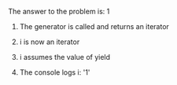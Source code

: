 The answer to the problem is: 1

1) The generator is called and returns an iterator

2) i is now an iterator

3) i assumes the value of yield

4) The console logs i: '1'
